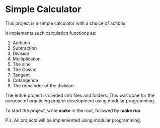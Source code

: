 # Simple Calculator

This project is a simple calculator with a choice of actions.

It implements such calculation functions as:
1. Addition
2. Subtraction
3. Division
4. Multiplication
5. The sine
6. The Cosine
7. Tangent
8. Cotangence
9. The remainder of the division

The entire project is divided into files and folders. This was done for the purpose of practicing project development using modular programming. 

To start the project, write **make** in the root, followed by **make run**


P.s. All projects will be implemented using modular programming.
